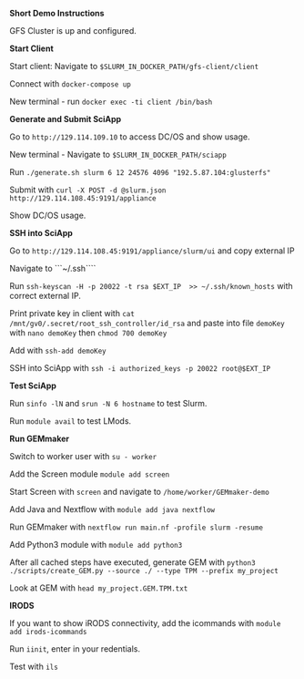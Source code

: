**Short Demo Instructions**

GFS Cluster is up and configured.

**Start Client**

Start client: Navigate to ```$SLURM_IN_DOCKER_PATH/gfs-client/client```

Connect with ```docker-compose up```

New terminal - run ```docker exec -ti client /bin/bash```


**Generate and Submit SciApp**

Go to ```http://129.114.109.10``` to access DC/OS and show usage.

New terminal - Navigate to ```$SLURM_IN_DOCKER_PATH/sciapp```

Run ```./generate.sh slurm 6 12 24576 4096 "192.5.87.104:glusterfs"```

Submit with ```curl -X POST -d @slurm.json http://129.114.108.45:9191/appliance```

Show DC/OS usage.


**SSH into SciApp**

Go to ```http://129.114.108.45:9191/appliance/slurm/ui``` and copy external IP

Navigate to ```~/.ssh````

Run ```ssh-keyscan -H -p 20022 -t rsa $EXT_IP  >> ~/.ssh/known_hosts``` with correct external IP.

Print private key in client with ```cat /mnt/gv0/.secret/root_ssh_controller/id_rsa``` and paste into file ```demoKey``` with ```nano demoKey``` then ```chmod 700 demoKey```

Add with ```ssh-add demoKey```

SSH into SciApp with ```ssh -i authorized_keys -p 20022 root@$EXT_IP```


**Test SciApp**

Run ```sinfo -lN``` and ```srun -N 6 hostname``` to test Slurm.

Run ```module avail``` to test LMods.


**Run GEMmaker**

Switch to worker user with ```su - worker``` 

Add the Screen module ```module add screen```

Start Screen with ```screen``` and navigate to ```/home/worker/GEMmaker-demo```

Add Java and Nextflow with ```module add java nextflow```

Run GEMmaker with ```nextflow run main.nf -profile slurm -resume```

Add Python3 module with ```module add python3```

After all cached steps have executed, generate GEM with ```python3 ./scripts/create_GEM.py --source ./ --type TPM --prefix my_project```

Look at GEM with ```head my_project.GEM.TPM.txt```


**IRODS**

If you want to show iRODS connectivity, add the icommands with ```module add irods-icommands```

Run ```iinit```, enter in your redentials.

Test with ```ils``` 





